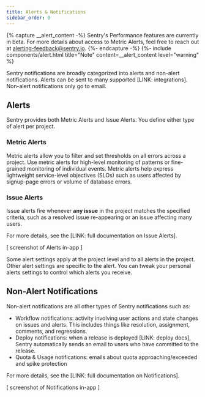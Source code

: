 ```yaml
---
title: Alerts & Notifications
sidebar_order: 0
---
```


{% capture __alert_content -%}
Sentry's Performance features are currently in beta. For more details about access to Metric Alerts, feel free to reach out at alerting-feedback@sentry.io.
{%- endcapture -%}
{%- include components/alert.html
    title="Note"
    content=__alert_content
    level="warning"
%}

Sentry notifications are broadly categorized into alerts and non-alert notifications. Alerts can be sent to many supported [LINK: integrations]. Non-alert notifications only go to email.

## Alerts

Sentry provides both Metric Alerts and Issue Alerts. You define either type of alert per project.

### Metric Alerts

Metric alerts allow you to filter and set thresholds on all errors across a project. Use metric alerts for high-level monitoring of patterns or fine-grained monitoring of individual events. Metric alerts help express lightweight service-level objectives (SLOs) such as users affected by signup-page errors or volume of database errors.

### Issue Alerts

Issue alerts fire whenever **any issue** in the project matches the specified criteria, such as a resolved issue re-appearing or an issue affecting many users.

For more details, see the [LINK: full documentation on Issue Alerts].

[ screenshot of Alerts in-app ]

Some alert settings apply at the project level and to all alerts in the project. Other alert settings are specific to the alert. You can tweak your personal alerts settings to control which alerts you receive.

## Non-Alert Notifications

Non-alert notifications are all other types of Sentry notifications such as:

- Workflow notifications: activity involving user actions and state changes on issues and alerts. This includes things like resolution, assignment, comments, and regressions.
- Deploy notifications: when a release is deployed [LINK: deploy docs], Sentry automatically sends an email to users who have committed to the release.
- Quota & Usage notifications: emails about quota approaching/exceeded and spike protection

For more details, see the [LINK: full documentation on Notifications].

[ screenshot of Notifications in-app ]
